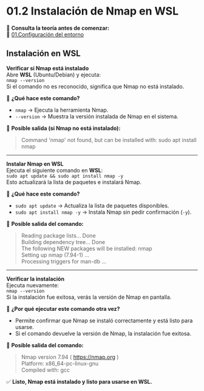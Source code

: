 # 01.2 Instalación de Nmap en WSL

📖 **Consulta la teoría antes de comenzar:**  
🔗 [01.Configuración del entorno](https://courageous-tail-945.notion.site/01-Configuraci-n-del-entorno-19582d5d542380bd8790f5e20d81f4f4)

## Instalación en WSL

**Verificar si Nmap está instalado**  
Abre **WSL** (Ubuntu/Debian) y ejecuta:  
`nmap --version`  
Si el comando no es reconocido, significa que Nmap no está instalado.

📌 **¿Qué hace este comando?**  
- `nmap` → Ejecuta la herramienta Nmap.  
- `--version` → Muestra la versión instalada de Nmap en el sistema.  

📌 **Posible salida (si Nmap no está instalado):**  
> Command 'nmap' not found, but can be installed with: sudo apt install nmap  

---

**Instalar Nmap en WSL**  
Ejecuta el siguiente comando en **WSL**:  
`sudo apt update && sudo apt install nmap -y`  
Esto actualizará la lista de paquetes e instalará Nmap.

📌 **¿Qué hace este comando?**  
- `sudo apt update` → Actualiza la lista de paquetes disponibles.  
- `sudo apt install nmap -y` → Instala Nmap sin pedir confirmación (`-y`).  

📌 **Posible salida del comando:**  
> Reading package lists... Done  
> Building dependency tree... Done  
> The following NEW packages will be installed: nmap  
> Setting up nmap (7.94-1) ...  
> Processing triggers for man-db ...  

---

**Verificar la instalación**  
Ejecuta nuevamente:  
`nmap --version`  
Si la instalación fue exitosa, verás la versión de Nmap en pantalla.

📌 **¿Por qué ejecutar este comando otra vez?**  
- Permite confirmar que Nmap se instaló correctamente y está listo para usarse.  
- Si el comando devuelve la versión de Nmap, la instalación fue exitosa.  

📌 **Posible salida del comando:**  
> Nmap version 7.94 ( https://nmap.org )  
> Platform: x86_64-pc-linux-gnu  
> Compiled with: gcc  

✅ **Listo, Nmap está instalado y listo para usarse en WSL.**
